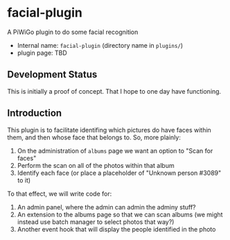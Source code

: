 # facial-plugin

A PiWiGo plugin to do some facial recognition

* Internal name: `facial-plugin` (directory name in `plugins/`)
* plugin page: TBD

## Development Status

This is initially a proof of concept. That I hope to one day have functioning.

## Introduction

This plugin is to facilitate identifing which pictures do have faces within
them, and then whose face that belongs to. So, more plainly:

1. On the administration of `albums` page we want an option to "Scan for faces"
2. Perform the scan on all of the photos within that album
3. Identify each face (or place a placeholder of "Unknown person #3089" to it)

To that effect, we will write code for:

1. An admin panel, where the admin can admin the adminy stuff?
2. An extension to the albums page so that we can scan albums (we might instead use batch manager to select photos that way?)
3. Another event hook that will display the people identified in the photo
